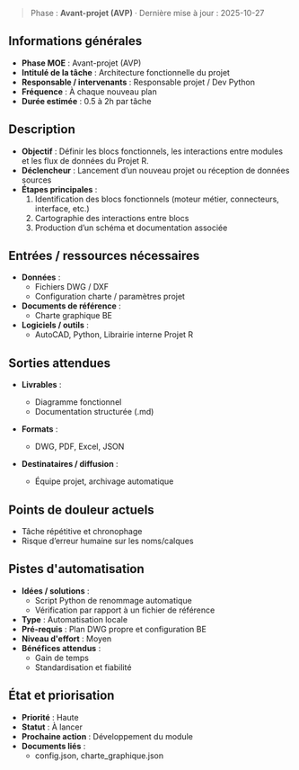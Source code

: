 > Phase : **Avant-projet (AVP)** · Dernière mise à jour : 2025-10-27

## Informations générales

- **Phase MOE** : Avant-projet (AVP)
- **Intitulé de la tâche** : Architecture fonctionnelle du projet
- **Responsable / intervenants** : Responsable projet / Dev Python
- **Fréquence** : À chaque nouveau plan
- **Durée estimée** : 0.5 à 2h par tâche

## Description

- **Objectif** : Définir les blocs fonctionnels, les interactions entre modules et les flux de données du Projet R.
- **Déclencheur** : Lancement d’un nouveau projet ou réception de données sources
- **Étapes principales** :
  1. Identification des blocs fonctionnels (moteur métier, connecteurs, interface, etc.)
  1. Cartographie des interactions entre blocs
  1. Production d’un schéma et documentation associée


## Entrées / ressources nécessaires

- **Données** :
  - Fichiers DWG / DXF
  - Configuration charte / paramètres projet
- **Documents de référence** :
  - Charte graphique BE
- **Logiciels / outils** :
  - AutoCAD, Python, Librairie interne Projet R

## Sorties attendues

- **Livrables** :
  - Diagramme fonctionnel
  - Documentation structurée (.md)

- **Formats** :
  - DWG, PDF, Excel, JSON
- **Destinataires / diffusion** :
  - Équipe projet, archivage automatique

## Points de douleur actuels

- Tâche répétitive et chronophage
- Risque d’erreur humaine sur les noms/calques

## Pistes d'automatisation

- **Idées / solutions** :
  - Script Python de renommage automatique
  - Vérification par rapport à un fichier de référence
- **Type** : Automatisation locale
- **Pré-requis** : Plan DWG propre et configuration BE
- **Niveau d'effort** : Moyen
- **Bénéfices attendus** :
  - Gain de temps
  - Standardisation et fiabilité

## État et priorisation

- **Priorité** : Haute
- **Statut** : À lancer
- **Prochaine action** : Développement du module
- **Documents liés** :
  - config.json, charte_graphique.json
